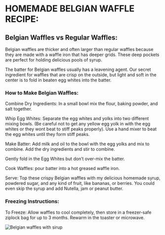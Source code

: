# HOMEMADE BELGIAN WAFFLE RECIPE:

## Belgian Waffles vs Regular Waffles:
Belgian waffles are thicker and often larger than regular waffles because they are made with a waffle iron that has deeper grids.  These deep pockets are perfect for holding delicious pools of syrup.

The batter for Belgian waffles usually has a leavening agent. Our secret ingredient for waffles that are crisp on the outside, but light and soft in the center is to fold in beaten egg whites into the batter.



### How to Make Belgian Waffles:
Combine Dry Ingredients: In a small bowl mix the flour, baking powder, and salt together.

Whip Egg Whites: 
Separate the egg whites and yolks into two different mixing bowls. (Be careful not to get any yellow egg yolk in with the egg whites or they wont beat to stiff peaks properly). Use a hand mixer to beat the egg whites until they form stiff peaks.

Make Batter: Add milk and oil to the bowl with the egg yolks and mix to combine. Add the dry ingredients and stir to combine.

Gently fold in the Egg Whites but don’t over-mix the batter.

Cook Waffles: pour batter into a hot greased waffle iron.

Serve: Top these crispy Belgian waffles with my delicious homemade syrup, powdered sugar, and any kind of fruit, like bananas, or berries. You could even skip the syrup and add Nutella, jam or peanut butter.
 
### Freezing Instructions:
To Freeze: Allow waffles to cool completely, then store in a freezer-safe ziplock bag for up to 3 months. Rewarm in the toaster or microwave.

![Belgian waffles with sirup](https://tastesbetterfromscratch.com/wp-content/uploads/2023/03/Belgian-Waffles-1.jpg)
